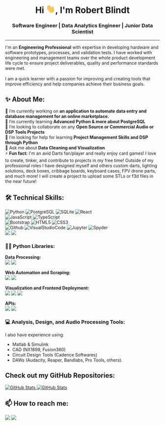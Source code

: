 <h1 align="center">Hi <img src="https://raw.githubusercontent.com/ABSphreak/ABSphreak/master/gifs/Hi.gif" width="30px">, I'm Robert Blindt</h1>
<h3 align="center">Software Engineer | Data Analytics Engineer | Junior Data Scientist</h3>

<hr>

I'm an **Engineering Professional** with expertise in developing hardware and software prototypes, processes, and validation tests.  I have worked with engineering and management teams over the whole product development life cycle to ensure project deliverables, quality and performance standards were met.
<br><br>
I am a quick learner with a passion for improving and creating tools that improve efficiency and help companies achieve their business goals.<br>

## ✨ About Me: 

🔭 I’m currently working on **an application to automate data entry and database management for an online marketplace.** \
🌱 I’m currently learning **Advanced Python & more about PostgreSQL**\
👯 I’m looking to collaborate on any **Open Source or Commercial Audio or DSP Tools Projects**\
🤔 I’m looking for help for learning **Project Management Skills and DSP through Python**\
💬 Ask me about **Data Cleaning and Visualization** \
⚡ **Fun fact:** I'm an avid Darts fan/player and really enjoy card games!  I love to create, tinker, and contribute to projects in my free time!  Outside of my professional roles I have designed myself and others custom darts, lighting solutions, deck boxes, cribbage boards, keyboard cases, FPV drone parts, and much more!  I will create a project to upload some STLs or f3d files in the near future! 


## 🛠️ Technical Skills: 
![Python](https://img.shields.io/badge/Python-3776AB?style=for-the-badge&logo=python&logoColor=white)
![PostgreSQL](https://img.shields.io/badge/PostgreSQL-4169E1?style=for-the-badge&logo=PostgreSQL&logoColor=white)
![SQLite](https://img.shields.io/badge/SQLite-003B57?style=for-the-badge&logo=sqlite&logoColor=white)
![React](https://img.shields.io/badge/React-61DAFB?style=for-the-badge&logo=react&logoColor=white)\
![JavaScript](https://img.shields.io/badge/JavaScript-F7DF1E?style=for-the-badge&logo=javascript&logoColor=white)
![TypeScript](https://img.shields.io/badge/TypeScript-3178C6?style=for-the-badge&logo=typescript&logoColor=white)\
![Bootstrap](https://img.shields.io/badge/Bootstrap-7952B3?style=for-the-badge&logo=bootstrap&logoColor=white)
![HTML5](https://img.shields.io/badge/HTML5-E34F26?style=for-the-badge&logo=html5&logoColor=white)
![CSS3](https://img.shields.io/badge/CSS3-1572B6?style=for-the-badge&logo=css3&logoColor=white)\
![Github](https://img.shields.io/badge/GitHub-181717?style=for-the-badge&logo=GitHub&logoColor=white)
![VisualStudioCode](https://img.shields.io/badge/visualstudiocode-007ACC?style=for-the-badge&logo=visualstudiocode&logoColor=white)
![Jupyter](https://img.shields.io/badge/Jupyter-F37626?style=for-the-badge&logo=Jupyter&logoColor=white)
![Spyder](https://img.shields.io/badge/Spyder-FF0000?style=for-the-badge&logo=Spyderide&logoColor=white)\
<img src="https://img.shields.io/badge/windows-0078D6?style=for-the-badge&logo=windows&logoColor=white">
<img src="https://img.shields.io/badge/microsoftoffice-D83B01?style=for-the-badge&logo=microsoftoffice&logoColor=white">


### 👨‍💻 Python Libraries:
**Data Processing:** \
<img src="https://img.shields.io/badge/NumPy-013243?style=for-the-badge&logo=numpy&logoColor=white">
<img src="https://img.shields.io/badge/Pandas-150458?style=for-the-badge&logo=pandas&logoColor=white">

**Web Automation and Scraping:** \
<img src="https://img.shields.io/badge/Selenium-43B02A?style=for-the-badge&logo=selenium&logoColor=white">
<img src="https://img.shields.io/badge/Beautiful_Soup-3776AB?style=for-the-badge">

**Visualization and Frontend Deployment:** \
<img src="https://img.shields.io/badge/Matplotlib-3776AB?style=for-the-badge">
<img src="https://img.shields.io/badge/Plotly-3F4F75?style=for-the-badge&logo=plotly&logoColor=white">
<img src="https://img.shields.io/badge/Streamlit-FF4B4B?style=for-the-badge&logo=streamlit&logoColor=white">

**APIs:** \
<img src="https://img.shields.io/badge/Spotipy-1DB954?style=for-the-badge&logo=spotify&logoColor=white">
<img src="https://img.shields.io/badge/discogs_client-333333?style=for-the-badge&logo=discogs&logoColor=white">


### 💻 Analysis, Design, and Audio Processing Tools:
I also have experience using: 
- Matlab & Simulink 
- CAD (NX1899, Fusion360) 
- Circuit Design Tools (Cadence Softwares)
- DAWs (Audacity, Reaper, Bandlabs, Pro Tools, others).


## Check out my GitHub Repositories:
<div>
  <p>
    <a href="https://github.com/robertblindt/Artistic-Intent-Analysis-and-Visualization-Tool.git">
      <img src="https://github-readme-stats.vercel.app/api/pin/?username=robertblindt&repo=Artistic-Intent-Analysis-and-Visualization-Tool" alt="GitHub Stats" />
    </a>
    <a href="https://github.com/robertblindt/Review-Crawler-and-Scraper.git">
      <img src="https://github-readme-stats.vercel.app/api/pin/?username=robertblindt&repo=Review-Crawler-and-Scraper" alt="GitHub Stats" />
    </a>
  </p>
</div>



## 📫 How to reach me:
<a href="https://www.linkedin.com/in/robertblindt/" rel="nofollow">
    <img src="https://img.shields.io/badge/robertblindt-0A66C2?style=for-the-badge&logo=linkedin&logoColor=white"></a>
<a href="mailto:robertjblindt@gmail.com?subject=[GitHub]%20Hello%20Robert" >    
    <img src="https://img.shields.io/badge/robertjblindt@gmail.com-EA4335?style=for-the-badge&logo=gmail&logoColor=white"></a>
</p>
